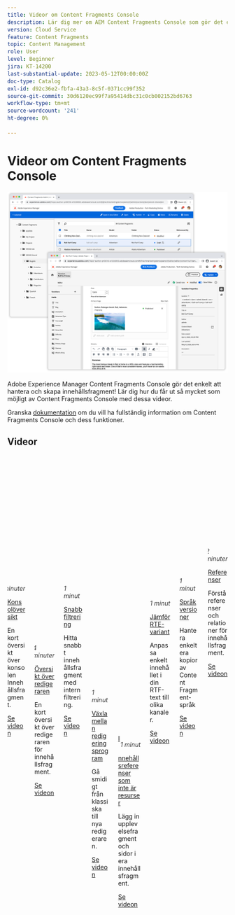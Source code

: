 ```yaml
---
title: Videor om Content Fragments Console
description: Lär dig mer om AEM Content Fragments Console som gör det enkelt att hantera och skapa innehållsfragment!
version: Cloud Service
feature: Content Fragments
topic: Content Management
role: User
level: Beginner
jira: KT-14200
last-substantial-update: 2023-05-12T00:00:00Z
doc-type: Catalog
exl-id: d92c36e2-fbfa-43a3-8c5f-0371cc99f352
source-git-commit: 30d6120ec99f7a95414dbc31c0cb002152bd6763
workflow-type: tm+mt
source-wordcount: '241'
ht-degree: 0%

---
```


# Videor om Content Fragments Console

![AEM Content Fragment Editor](./assets/main.png)

Adobe Experience Manager Content Fragments Console gör det enkelt att hantera och skapa innehållsfragment! Lär dig hur du får ut så mycket som möjligt av Content Fragments Console med dessa videor.

Granska [dokumentation](https://experienceleague.adobe.com/docs/experience-manager-cloud-service/content/sites/administering/content-fragments/content-fragments-console.html)  om du vill ha fullständig information om Content Fragments Console och dess funktioner.

## Videor


<div class="columns is-multiline">
    <!-- Console overview -->
    <div class="column is-half-tablet is-half-desktop is-one-third-widescreen"
      aria-label="Console overview" tabindex="1">
      <div class="card">
        <div class="card-image">
          <figure class="image is-16by9">
            <a href="./basics/content-fragments-console.md" title="Konsolöversikt"
              tabindex="-1">
              <img class="is-bordered-r-small"
                src="https://video.tv.adobe.com/v/3409492?format=jpeg"
                alt="Konsolöversikt">
            </a>
          </figure>
        </div>
        <div class="card-content is-padded-small">
          <div class="content">
            <p style="float: right;font-style: italic; color: #363636"
              class="is-size-6">5 minuter</p>
            <p class="headline is-size-6 has-text-weight-bold">
              <a href="./basics/content-fragments-console.md" title="Översikt">Konsolöversikt</a>
            </p>
            <p class="is-size-6">En kort översikt över konsolen Innehållsfragment.</p>
            <a href="./basics/content-fragments-console.md" class="spectrum-Button
              spectrum-Button--outline spectrum-Button--primary
              spectrum-Button--sizeM">
              <span class="spectrum-Button-label has-no-wrap
                has-text-weight-bold">Se videon</span>
            </a>
          </div>
        </div>
      </div>
    </div>
    <!-- Editor overview -->
    <div class="column is-half-tablet is-half-desktop is-one-third-widescreen"
      aria-label="Editor overview" tabindex="1">
      <div class="card">
        <div class="card-image">
          <figure class="image is-16by9">
            <a href="./basics/content-fragment-editor.md" title="Översikt över redigeraren"
              tabindex="-1">
              <img class="is-bordered-r-small"
                src="https://video.tv.adobe.com/v/3424373?format=jpeg"
                alt="Översikt över redigeraren">
            </a>
          </figure>
        </div>
        <div class="card-content is-padded-small">
          <div class="content">
            <p style="float: right;font-style: italic; color: #363636"
              class="is-size-6">4 minuter</p>
            <p class="headline is-size-6 has-text-weight-bold">
              <a href="./basics/content-fragment-editor.md" title="Översikt">Översikt över redigeraren</a>
            </p>
            <p class="is-size-6">En kort översikt över redigeraren för innehållsfragment.</p>
            <a href="./basics/content-fragment-editor.md" class="spectrum-Button
              spectrum-Button--outline spectrum-Button--primary
              spectrum-Button--sizeM">
              <span class="spectrum-Button-label has-no-wrap
                has-text-weight-bold">Se videon</span>
            </a>
          </div>
        </div>
      </div>
    </div>    
    <!-- Fast filtering -->
    <div class="column is-half-tablet is-half-desktop is-one-third-widescreen"
      aria-label="Fast filtering" tabindex="2">
      <div class="card">
        <div class="card-image">
          <figure class="image is-16by9">
            <a href="./search/fast-filtering.md" title="Snabb filtrering"
              tabindex="-1">
              <img class="is-bordered-r-small"
                src="https://video.tv.adobe.com/v/3419310?format=jpeg" alt="Snabb filtrering">
            </a>
          </figure>
        </div>
        <div class="card-content is-padded-small">
          <div class="content">
            <p style="float: right;font-style: italic; color: #363636"
              class="is-size-6">1 minut</p>
            <p class="headline is-size-6 has-text-weight-bold">
              <a href="./search/fast-filtering.md" title="Snabb filtrering">Snabb filtrering</a>
            </p>
            <p class="is-size-6">Hitta snabbt innehållsfragment med intern filtrering.</p>
            <a href="./search/fast-filtering.md" class="spectrum-Button
              spectrum-Button--outline spectrum-Button--primary
              spectrum-Button--sizeM">
              <span class="spectrum-Button-label has-no-wrap
                has-text-weight-bold">Se videon</span>
            </a>
          </div>
        </div>
      </div>
    </div>
    <!-- New Editor toggle -->
    <div class="column is-half-tablet is-half-desktop is-one-third-widescreen"
      aria-label="New editor toggle" tabindex="3">
      <div class="card">
        <div class="card-image">
          <figure class="image is-16by9">
            <a href="./editor/new-editor-toggle.md" title="Växla mellan redigeringsprogram"
              tabindex="-1">
              <img class="is-bordered-r-small"
                src="https://video.tv.adobe.com/v/3419312?format=jpeg" alt="Växla mellan redigeringsprogram">
            </a>
          </figure>
        </div>
        <div class="card-content is-padded-small">
          <div class="content">
            <p style="float: right;font-style: italic; color: #363636"
              class="is-size-6">1 minut</p>
            <p class="headline is-size-6 has-text-weight-bold">
              <a href="./editor/new-editor-toggle.md" title="Växla mellan redigeringsprogram">Växla mellan redigeringsprogram</a>
            </p>
            <p class="is-size-6">Gå smidigt från klassiska till nya redigeraren.</p>
            <a href="./editor/new-editor-toggle.md" class="spectrum-Button
              spectrum-Button--outline spectrum-Button--primary
              spectrum-Button--sizeM">
              <span class="spectrum-Button-label has-no-wrap
                has-text-weight-bold">Se videon</span>
            </a>
          </div>
        </div>
      </div>
    </div>
    <!-- Non-asset content references --->
    <div class="column is-half-tablet is-half-desktop is-one-third-widescreen"
      aria-label="Non-asset content references" tabindex="4">
      <div class="card">
        <div class="card-image">
          <figure class="image is-16by9">
            <a href="./editor/non-asset-content-references.md" title="Innehållsreferenser som inte är resurser" tabindex="-1">
              <img class="is-bordered-r-small"
                src="https://video.tv.adobe.com/v/3419313?format=jpeg"
                alt="Innehållsreferenser som inte är resurser">
            </a>
          </figure>
        </div>
        <div class="card-content is-padded-small">
          <div class="content">
            <p style="float: right;font-style: italic; color: #363636"
              class="is-size-6">1 minut</p>
            <p class="headline is-size-6 has-text-weight-bold">
              <a href="./editor/non-asset-content-references.md" title="Innehållsreferenser som inte är resurser">Innehållsreferenser som inte är resurser</a>
            </p>
            <p class="is-size-6">Lägg in upplevelsefragment och sidor i era innehållsfragment.</p>
            <a href="./editor/non-asset-content-references.md"
              class="spectrum-Button spectrum-Button--outline
              spectrum-Button--primary spectrum-Button--sizeM">
              <span class="spectrum-Button-label has-no-wrap
                has-text-weight-bold">Se videon</span>
            </a>
          </div>
        </div>
      </div>
    </div>
    <!-- RTE variant compare -->
    <div class="column is-half-tablet is-half-desktop is-one-third-widescreen"
      aria-label="RTE variant compare" tabindex="5">
      <div class="card">
        <div class="card-image">
          <figure class="image is-16by9">
            <a href="./editor/rte-variant-compare.md" title="Jämför RTE-variant"
              tabindex="-1">
              <img class="is-bordered-r-small"
                src="https://video.tv.adobe.com/v/3419314?format=jpeg" alt="Jämför RTE-variant">
            </a>
          </figure>
        </div>
        <div class="card-content is-padded-small">
          <div class="content">
            <p style="float: right;font-style: italic; color: #363636"
              class="is-size-6">1 minut</p>
            <p class="headline is-size-6 has-text-weight-bold">
              <a href="./editor/rte-variant-compare.md" title="Jämför RTE-variant">Jämför RTE-variant</a>
            </p>
            <p class="is-size-6">Anpassa enkelt innehållet i din RTF-text till olika kanaler.</p>
            <a href="./editor/rte-variant-compare.md" class="spectrum-Button
              spectrum-Button--outline spectrum-Button--primary
              spectrum-Button--sizeM">
              <span class="spectrum-Button-label has-no-wrap
                has-text-weight-bold">Se videon</span>
            </a>
          </div>
        </div>
      </div>
    </div>
    <!-- Language copies -->
    <div class="column is-half-tablet is-half-desktop is-one-third-widescreen"
      aria-label="Language copies" tabindex="6">
      <div class="card">
        <div class="card-image">
          <figure class="image is-16by9">
            <a href="./editor/language-copies.md" title="Språkversioner"
              tabindex="-1">
              <img class="is-bordered-r-small"
                src="https://video.tv.adobe.com/v/3419311?format=jpeg"
                alt="Språkversioner">
            </a>
          </figure>
        </div>
        <div class="card-content is-padded-small">
          <div class="content">
            <p style="float: right;font-style: italic; color: #363636"
              class="is-size-6">1 minut</p>
            <p class="headline is-size-6 has-text-weight-bold">
              <a href="./editor/language-copies.md" title="Språkversioner">Språkversioner</a>
            </p>
            <p class="is-size-6">Hantera enkelt era kopior av Content Fragment-språk</p>
            <a href="./editor/language-copies.md" class="spectrum-Button
              spectrum-Button--outline spectrum-Button--primary
              spectrum-Button--sizeM">
              <span class="spectrum-Button-label has-no-wrap
                has-text-weight-bold">Se videon</span>
            </a>
          </div>
        </div>
      </div>
    </div>
     <!-- References -->
    <div class="column is-half-tablet is-half-desktop is-one-third-widescreen"
      aria-label="References" tabindex="7">
      <div class="card">
        <div class="card-image">
          <figure class="image is-16by9">
            <a href="./search/references.md" title="Referenser"
              tabindex="-1">
              <img class="is-bordered-r-small"
                src="https://video.tv.adobe.com/v/3420950?format=jpeg"
                alt="Referenser">
            </a>
          </figure>
        </div>
        <div class="card-content is-padded-small">
          <div class="content">
            <p style="float: right;font-style: italic; color: #363636"
              class="is-size-6">2 minuter</p>
            <p class="headline is-size-6 has-text-weight-bold">
              <a href="./search/references.md" title="Referenser">Referenser</a>
            </p>
            <p class="is-size-6">Förstå referenser och relationer för innehållsfragment.</p>
            <a href="./search/references.md" class="spectrum-Button
              spectrum-Button--outline spectrum-Button--primary
              spectrum-Button--sizeM">
              <span class="spectrum-Button-label has-no-wrap
                has-text-weight-bold">Se videon</span>
            </a>
          </div>
        </div>
      </div>
    </div>
  </div>
